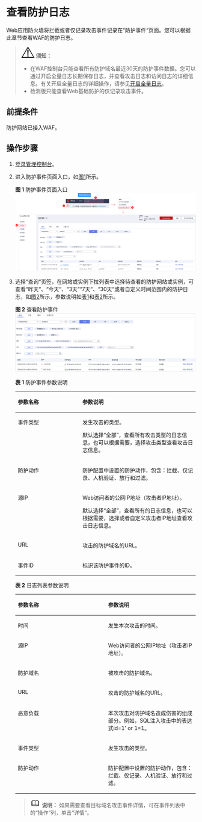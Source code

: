 # 查看防护日志<a name="waf_01_0156"></a>

Web应用防火墙将拦截或者仅记录攻击事件记录在“防护事件“页面。您可以根据此章节查看WAF的防护日志。

>![](public_sys-resources/icon-notice.gif) **须知：** 
>-   在WAF控制台只能查看所有防护域名最近30天的防护事件数据。您可以通过开启全量日志长期保存日志，并查看攻击日志和访问日志的详细信息。有关开启全量日志的详细操作，请参见[开启全量日志](开启全量日志.md)。
>-   检测版只能查看Web基础防护的仅记录攻击事件。

## 前提条件<a name="section1337552712154"></a>

防护网站已接入WAF。

## 操作步骤<a name="section8956201516165"></a>

1.  [登录管理控制台](https://console.huaweicloud.com/?locale=zh-cn)。
2.  进入防护事件页面入口，如[图1](#fig182151235121911)所示。

    **图 1**  防护事件页面入口<a name="fig182151235121911"></a>  
    ![](figures/防护事件页面入口.png "防护事件页面入口")

3.  选择“查询“页签，在网站或实例下拉列表中选择待查看的防护网站或实例，可查看“昨天“、“今天“、“3天““7天“、“30天“或者自定义时间范围内的防护日志，如[图2](#waf_01_0024_fig194311743164914)所示，参数说明如[表1](#waf_01_0024_table146358613417)和[表2](#waf_01_0024_table135241210519)所示。

    **图 2**  查看防护事件<a name="waf_01_0024_fig194311743164914"></a>  
    ![](figures/查看防护事件.png "查看防护事件")

    **表 1**  防护事件参数说明

    <a name="waf_01_0024_table146358613417"></a>
    <table><thead align="left"><tr id="waf_01_0024_row863606163419"><th class="cellrowborder" valign="top" width="35.809999999999995%" id="mcps1.2.3.1.1"><p id="waf_01_0024_p18636268343"><a name="waf_01_0024_p18636268343"></a><a name="waf_01_0024_p18636268343"></a>参数名称</p>
    </th>
    <th class="cellrowborder" valign="top" width="64.19%" id="mcps1.2.3.1.2"><p id="waf_01_0024_p26369693419"><a name="waf_01_0024_p26369693419"></a><a name="waf_01_0024_p26369693419"></a>参数说明</p>
    </th>
    </tr>
    </thead>
    <tbody><tr id="waf_01_0024_row18636563347"><td class="cellrowborder" valign="top" width="35.809999999999995%" headers="mcps1.2.3.1.1 "><p id="waf_01_0024_p154212041980"><a name="waf_01_0024_p154212041980"></a><a name="waf_01_0024_p154212041980"></a>事件类型</p>
    </td>
    <td class="cellrowborder" valign="top" width="64.19%" headers="mcps1.2.3.1.2 "><p id="waf_01_0024_p263610619345"><a name="waf_01_0024_p263610619345"></a><a name="waf_01_0024_p263610619345"></a>发生攻击的类型。</p>
    <p id="waf_01_0024_p946816714218"><a name="waf_01_0024_p946816714218"></a><a name="waf_01_0024_p946816714218"></a>默认选择<span class="parmvalue" id="waf_01_0024_parmvalue84681576425"><a name="waf_01_0024_parmvalue84681576425"></a><a name="waf_01_0024_parmvalue84681576425"></a>“全部”</span>，查看所有攻击类型的日志信息，也可以根据需要，选择攻击类型查看攻击日志信息。</p>
    </td>
    </tr>
    <tr id="waf_01_0024_row14240104218184"><td class="cellrowborder" valign="top" width="35.809999999999995%" headers="mcps1.2.3.1.1 "><p id="waf_01_0024_p1924114217183"><a name="waf_01_0024_p1924114217183"></a><a name="waf_01_0024_p1924114217183"></a>防护动作</p>
    </td>
    <td class="cellrowborder" valign="top" width="64.19%" headers="mcps1.2.3.1.2 "><p id="waf_01_0024_p8241144251813"><a name="waf_01_0024_p8241144251813"></a><a name="waf_01_0024_p8241144251813"></a>防护配置中设置的防护动作，包含：拦截、仅记录、人机验证、放行和过滤。</p>
    </td>
    </tr>
    <tr id="waf_01_0024_row1563616616349"><td class="cellrowborder" valign="top" width="35.809999999999995%" headers="mcps1.2.3.1.1 "><p id="waf_01_0024_p1842971315816"><a name="waf_01_0024_p1842971315816"></a><a name="waf_01_0024_p1842971315816"></a>源IP</p>
    </td>
    <td class="cellrowborder" valign="top" width="64.19%" headers="mcps1.2.3.1.2 "><p id="waf_01_0024_p15246151320427"><a name="waf_01_0024_p15246151320427"></a><a name="waf_01_0024_p15246151320427"></a>Web访问者的公网IP地址（攻击者IP地址）。</p>
    <p id="waf_01_0024_p66364618344"><a name="waf_01_0024_p66364618344"></a><a name="waf_01_0024_p66364618344"></a>默认选择<span class="parmvalue" id="waf_01_0024_parmvalue827165894119"><a name="waf_01_0024_parmvalue827165894119"></a><a name="waf_01_0024_parmvalue827165894119"></a>“全部”</span>，查看所有的日志信息，也可以根据需要，选择或者自定义攻击者IP地址查看攻击日志信息。</p>
    </td>
    </tr>
    <tr id="waf_01_0024_row188821953151813"><td class="cellrowborder" valign="top" width="35.809999999999995%" headers="mcps1.2.3.1.1 "><p id="waf_01_0024_p52821913132015"><a name="waf_01_0024_p52821913132015"></a><a name="waf_01_0024_p52821913132015"></a>URL</p>
    </td>
    <td class="cellrowborder" valign="top" width="64.19%" headers="mcps1.2.3.1.2 "><p id="waf_01_0024_p13282171312014"><a name="waf_01_0024_p13282171312014"></a><a name="waf_01_0024_p13282171312014"></a>攻击的防护域名的URL。</p>
    </td>
    </tr>
    <tr id="waf_01_0024_row1698513261914"><td class="cellrowborder" valign="top" width="35.809999999999995%" headers="mcps1.2.3.1.1 "><p id="waf_01_0024_p1098612161914"><a name="waf_01_0024_p1098612161914"></a><a name="waf_01_0024_p1098612161914"></a>事件ID</p>
    </td>
    <td class="cellrowborder" valign="top" width="64.19%" headers="mcps1.2.3.1.2 "><p id="waf_01_0024_p149863211915"><a name="waf_01_0024_p149863211915"></a><a name="waf_01_0024_p149863211915"></a>标识该防护事件的ID。</p>
    </td>
    </tr>
    </tbody>
    </table>

    **表 2**  日志列表参数说明

    <a name="waf_01_0024_table135241210519"></a>
    <table><thead align="left"><tr id="waf_01_0024_row135266102011"><th class="cellrowborder" valign="top" width="50%" id="mcps1.2.3.1.1"><p id="waf_01_0024_p151817452118"><a name="waf_01_0024_p151817452118"></a><a name="waf_01_0024_p151817452118"></a>参数名称</p>
    </th>
    <th class="cellrowborder" valign="top" width="50%" id="mcps1.2.3.1.2"><p id="waf_01_0024_p1818154515118"><a name="waf_01_0024_p1818154515118"></a><a name="waf_01_0024_p1818154515118"></a>参数说明</p>
    </th>
    </tr>
    </thead>
    <tbody><tr id="waf_01_0024_row152661018114"><td class="cellrowborder" valign="top" width="50%" headers="mcps1.2.3.1.1 "><p id="waf_01_0024_p1056814367118"><a name="waf_01_0024_p1056814367118"></a><a name="waf_01_0024_p1056814367118"></a>时间</p>
    </td>
    <td class="cellrowborder" valign="top" width="50%" headers="mcps1.2.3.1.2 "><p id="waf_01_0024_p856817369112"><a name="waf_01_0024_p856817369112"></a><a name="waf_01_0024_p856817369112"></a>发生本次攻击的时间。</p>
    </td>
    </tr>
    <tr id="waf_01_0024_row352616101114"><td class="cellrowborder" valign="top" width="50%" headers="mcps1.2.3.1.1 "><p id="waf_01_0024_p656818369112"><a name="waf_01_0024_p656818369112"></a><a name="waf_01_0024_p656818369112"></a>源IP</p>
    </td>
    <td class="cellrowborder" valign="top" width="50%" headers="mcps1.2.3.1.2 "><p id="waf_01_0024_p6568163613117"><a name="waf_01_0024_p6568163613117"></a><a name="waf_01_0024_p6568163613117"></a>Web访问者的公网IP地址（攻击者IP地址）。</p>
    </td>
    </tr>
    <tr id="waf_01_0024_row652611010115"><td class="cellrowborder" valign="top" width="50%" headers="mcps1.2.3.1.1 "><p id="waf_01_0024_p95681136218"><a name="waf_01_0024_p95681136218"></a><a name="waf_01_0024_p95681136218"></a>防护域名</p>
    </td>
    <td class="cellrowborder" valign="top" width="50%" headers="mcps1.2.3.1.2 "><p id="waf_01_0024_p13568163617118"><a name="waf_01_0024_p13568163617118"></a><a name="waf_01_0024_p13568163617118"></a>被攻击的防护域名。</p>
    </td>
    </tr>
    <tr id="waf_01_0024_row10526810313"><td class="cellrowborder" valign="top" width="50%" headers="mcps1.2.3.1.1 "><p id="waf_01_0024_p105681236616"><a name="waf_01_0024_p105681236616"></a><a name="waf_01_0024_p105681236616"></a>URL</p>
    </td>
    <td class="cellrowborder" valign="top" width="50%" headers="mcps1.2.3.1.2 "><p id="waf_01_0024_p15689361714"><a name="waf_01_0024_p15689361714"></a><a name="waf_01_0024_p15689361714"></a>攻击的防护域名的URL。</p>
    </td>
    </tr>
    <tr id="waf_01_0024_row635713296113"><td class="cellrowborder" valign="top" width="50%" headers="mcps1.2.3.1.1 "><p id="waf_01_0024_p175681036316"><a name="waf_01_0024_p175681036316"></a><a name="waf_01_0024_p175681036316"></a>恶意负载</p>
    </td>
    <td class="cellrowborder" valign="top" width="50%" headers="mcps1.2.3.1.2 "><p id="waf_01_0024_p115684361018"><a name="waf_01_0024_p115684361018"></a><a name="waf_01_0024_p115684361018"></a>本次攻击对防护域名造成伤害的组成部分。例如，SQL注入攻击中的表达式id=1' or 1=1。</p>
    </td>
    </tr>
    <tr id="waf_01_0024_row33596297111"><td class="cellrowborder" valign="top" width="50%" headers="mcps1.2.3.1.1 "><p id="waf_01_0024_p85682036716"><a name="waf_01_0024_p85682036716"></a><a name="waf_01_0024_p85682036716"></a>事件类型</p>
    </td>
    <td class="cellrowborder" valign="top" width="50%" headers="mcps1.2.3.1.2 "><p id="waf_01_0024_p1856843612117"><a name="waf_01_0024_p1856843612117"></a><a name="waf_01_0024_p1856843612117"></a>发生攻击的类型。</p>
    </td>
    </tr>
    <tr id="waf_01_0024_row17359429116"><td class="cellrowborder" valign="top" width="50%" headers="mcps1.2.3.1.1 "><p id="waf_01_0024_p1556810365113"><a name="waf_01_0024_p1556810365113"></a><a name="waf_01_0024_p1556810365113"></a>防护动作</p>
    </td>
    <td class="cellrowborder" valign="top" width="50%" headers="mcps1.2.3.1.2 "><p id="waf_01_0024_p556853615117"><a name="waf_01_0024_p556853615117"></a><a name="waf_01_0024_p556853615117"></a>防护配置中设置的防护动作，包含：拦截、仅记录、人机验证、放行和过滤。</p>
    </td>
    </tr>
    </tbody>
    </table>

    >![](public_sys-resources/icon-note.gif) **说明：** 
    >如果需要查看目标域名攻击事件详情，可在事件列表中的“操作“列，单击“详情“。


